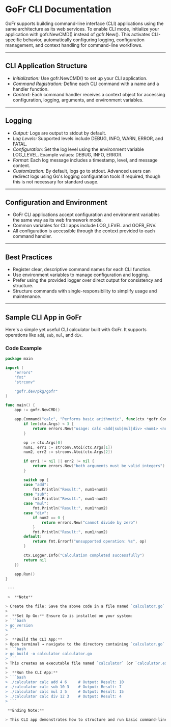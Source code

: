 # GoFr CLI Documentation

GoFr supports building command-line interface (CLI) applications using the same architecture as its web services. To enable CLI mode, initialize your application with gofr.NewCMD() instead of gofr.New(). This activates CLI-specific behavior, automatically configuring logging, configuration management, and context handling for command-line workflows.

 ---

## CLI Application Structure

- *Initialization:* Use gofr.NewCMD() to set up your CLI application.
- *Command Registration:* Define each CLI command with a name and a handler function.
- *Context:* Each command handler receives a context object for accessing configuration, logging, arguments, and environment variables.

 ---

## Logging

- *Output:* Logs are output to stdout by default.
- *Log Levels:* Supported levels include DEBUG, INFO, WARN, ERROR, and FATAL.
- *Configuration:* Set the log level using the environment variable LOG_LEVEL. Example values: DEBUG, INFO, ERROR.
- *Format:* Each log message includes a timestamp, level, and message content.
- *Customization:* By default, logs go to stdout. Advanced users can redirect logs using Go's logging configuration tools if required, though this is not necessary for standard usage.

 ---

## Configuration and Environment

- GoFr CLI applications accept configuration and environment variables the same way as its web framework mode.
- Common variables for CLI apps include LOG_LEVEL and GOFR_ENV.
- All configuration is accessible through the context provided to each command handler.

 ---

## Best Practices

- Register clear, descriptive command names for each CLI function.
- Use environment variables to manage configuration and logging.
- Prefer using the provided logger over direct output for consistency and structure.
- Structure commands with single-responsibility to simplify usage and maintenance.

 ---

 ## Sample CLI App in GoFr

Here's a simple yet useful CLI calculator built with GoFr. It supports operations like `add`, `sub`, `mul`, and `div`.

### Code Example

```go
package main

import (
    "errors"
    "fmt"
    "strconv"

    "gofr.dev/pkg/gofr"
)

func main() {
    app := gofr.NewCMD()

    app.Command("calc", "Performs basic arithmetic", func(ctx *gofr.Context) error {
        if len(ctx.Args) < 3 {
            return errors.New("usage: calc <add|sub|mul|div> <num1> <num2>")
        }

        op := ctx.Args[0]
        num1, err1 := strconv.Atoi(ctx.Args[1])
        num2, err2 := strconv.Atoi(ctx.Args[2])

        if err1 != nil || err2 != nil {
            return errors.New("both arguments must be valid integers")
        }

        switch op {
        case "add":
            fmt.Println("Result:", num1+num2)
        case "sub":
            fmt.Println("Result:", num1-num2)
        case "mul":
            fmt.Println("Result:", num1*num2)
        case "div":
            if num2 == 0 {
                return errors.New("cannot divide by zero")
            }
            fmt.Println("Result:", num1/num2)
        default:
            return fmt.Errorf("unsupported operation: %s", op)
        }

        ctx.Logger.Info("Calculation completed successfully")
        return nil
    })

    app.Run()
}

 ---

 >  **Note**

> Create the file: Save the above code in a file named `calculator.go`.  
>  
>  **Set Up Go:** Ensure Go is installed on your system:  
> ```bash
> go version
> ```  
>  
>  **Build the CLI App:**  
> Open terminal → navigate to the directory containing `calculator.go` → run:  
> ```bash
> go build -o calculator calculator.go
> ```  
> This creates an executable file named `calculator` (or `calculator.exe` on Windows).  
>  
>  **Run the CLI App:**  
> ```bash
> ./calculator calc add 4 6     # Output: Result: 10  
> ./calculator calc sub 10 3    # Output: Result: 7  
> ./calculator calc mul 3 5     # Output: Result: 15  
> ./calculator calc div 12 3    # Output: Result: 4
> ```

 **Ending Note:**
   
> This CLI app demonstrates how to structure and run basic command-line utilities using Go. You can enhance it further by adding error handling, more operations, or using third-party CLI libraries like Cobra for advanced features.